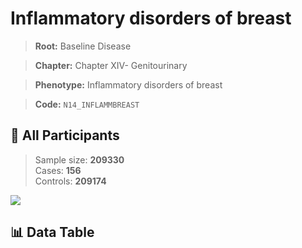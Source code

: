 # Inflammatory disorders of breast

> **Root:** Baseline Disease  

> **Chapter:** Chapter XIV- Genitourinary  

> **Phenotype:** Inflammatory disorders of breast  

> **Code:** `N14_INFLAMMBREAST`

## 🧪 All Participants  
> Sample size: **209330**  
> Cases: **156**  
> Controls: **209174**
<img src="/Sensitive/Figures/ALL/Incidence/N14_INFLAMMBREAST.png"/>

## 📊 Data Table
<CsvTableMRF src="/Sensitive/Data/ALL/Incidence/COX_N14_INFLAMMBREAST.csv"/>

